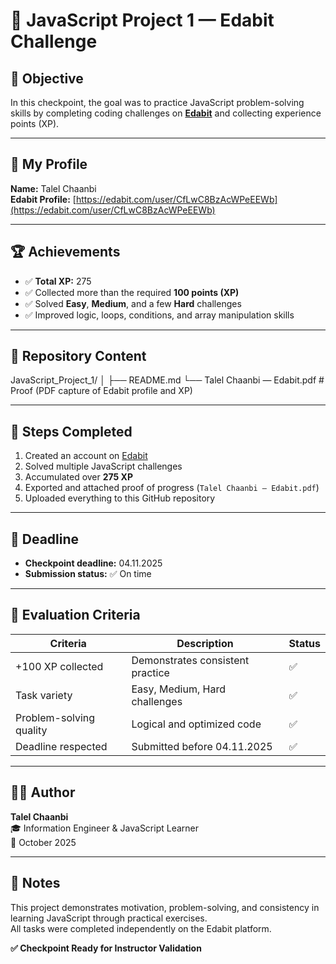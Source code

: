 # 🧠 JavaScript Project 1 — Edabit Challenge

## 🎯 Objective
In this checkpoint, the goal was to practice JavaScript problem-solving skills by completing coding challenges on **[Edabit](https://edabit.com)** and collecting experience points (XP).

---

## 👤 My Profile
**Name:** Talel Chaanbi  
**Edabit Profile:** [https://edabit.com/user/CfLwC8BzAcWPeEEWb](https://edabit.com/user/CfLwC8BzAcWPeEEWb)

---

## 🏆 Achievements
- ✅ **Total XP:** 275  
- ✅ Collected more than the required **100 points (XP)**  
- ✅ Solved **Easy**, **Medium**, and a few **Hard** challenges  
- ✅ Improved logic, loops, conditions, and array manipulation skills  

---

## 📂 Repository Content
JavaScript_Project_1/
│
├── README.md
└── Talel Chaanbi — Edabit.pdf  # Proof (PDF capture of Edabit profile and XP)

---

## 🧭 Steps Completed
1. Created an account on [Edabit](https://edabit.com)  
2. Solved multiple JavaScript challenges  
3. Accumulated over **275 XP**  
4. Exported and attached proof of progress (`Talel Chaanbi — Edabit.pdf`)  
5. Uploaded everything to this GitHub repository  

---

## 📅 Deadline
- **Checkpoint deadline:** 04.11.2025  
- **Submission status:** ✅ On time  

---

## 🧩 Evaluation Criteria
| Criteria | Description | Status |
|-----------|-------------|---------|
| +100 XP collected | Demonstrates consistent practice | ✅ |
| Task variety | Easy, Medium, Hard challenges | ✅ |
| Problem-solving quality | Logical and optimized code | ✅ |
| Deadline respected | Submitted before 04.11.2025 | ✅ |

---

## 👨‍💻 Author
**Talel Chaanbi**  
🎓 Information Engineer & JavaScript Learner  
📆 October 2025  

---

## 🏁 Notes
This project demonstrates motivation, problem-solving, and consistency in learning JavaScript through practical exercises.  
All tasks were completed independently on the Edabit platform.

**✅ Checkpoint Ready for Instructor Validation**
